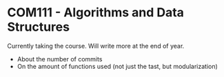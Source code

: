 # COM111 - Algorithms and Data Structures
Currently taking the course. Will write more at the end of year. 

- About the number of commits
- On the amount of functions used (not just the tast, but modularization)

